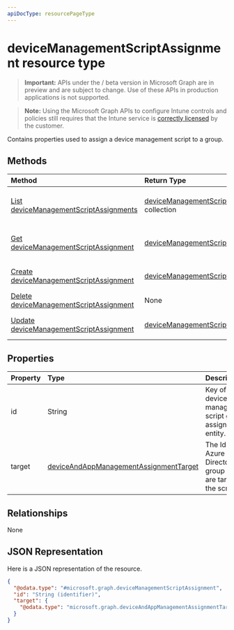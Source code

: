 ```yaml
---
apiDocType: resourcePageType
---
```

# deviceManagementScriptAssignment resource type

> **Important:** APIs under the / beta version in Microsoft Graph are in preview and are subject to change. Use of these APIs in production applications is not supported.

> **Note:** Using the Microsoft Graph APIs to configure Intune controls and policies still requires that the Intune service is [correctly licensed](https://go.microsoft.com/fwlink/?linkid=839381) by the customer.

Contains properties used to assign a device management script to a group.
## Methods
|Method|Return Type|Description|
|:---|:---|:---|
|[List deviceManagementScriptAssignments](../api/intune_devices_devicemanagementscriptassignment_list.md)|[deviceManagementScriptAssignment](../resources/intune_devices_devicemanagementscriptassignment.md) collection|List properties and relationships of the [deviceManagementScriptAssignment](../resources/intune_devices_devicemanagementscriptassignment.md) objects.|
|[Get deviceManagementScriptAssignment](../api/intune_devices_devicemanagementscriptassignment_get.md)|[deviceManagementScriptAssignment](../resources/intune_devices_devicemanagementscriptassignment.md)|Read properties and relationships of the [deviceManagementScriptAssignment](../resources/intune_devices_devicemanagementscriptassignment.md) object.|
|[Create deviceManagementScriptAssignment](../api/intune_devices_devicemanagementscriptassignment_create.md)|[deviceManagementScriptAssignment](../resources/intune_devices_devicemanagementscriptassignment.md)|Create a new [deviceManagementScriptAssignment](../resources/intune_devices_devicemanagementscriptassignment.md) object.|
|[Delete deviceManagementScriptAssignment](../api/intune_devices_devicemanagementscriptassignment_delete.md)|None|Deletes a [deviceManagementScriptAssignment](../resources/intune_devices_devicemanagementscriptassignment.md).|
|[Update deviceManagementScriptAssignment](../api/intune_devices_devicemanagementscriptassignment_update.md)|[deviceManagementScriptAssignment](../resources/intune_devices_devicemanagementscriptassignment.md)|Update the properties of a [deviceManagementScriptAssignment](../resources/intune_devices_devicemanagementscriptassignment.md) object.|

## Properties
|Property|Type|Description|
|:---|:---|:---|
|id|String|Key of the device management script group assignment entity.|
|target|[deviceAndAppManagementAssignmentTarget](../resources/intune_shared_deviceandappmanagementassignmenttarget.md)|The Id of the Azure Active Directory group we are targeting the script to.|

## Relationships
None
## JSON Representation
Here is a JSON representation of the resource.
<!-- {
  "blockType": "resource",
  "keyProperty": "id",
  "@odata.type": "microsoft.graph.deviceManagementScriptAssignment"
}
-->
``` json
{
  "@odata.type": "#microsoft.graph.deviceManagementScriptAssignment",
  "id": "String (identifier)",
  "target": {
    "@odata.type": "microsoft.graph.deviceAndAppManagementAssignmentTarget"
  }
}
```





